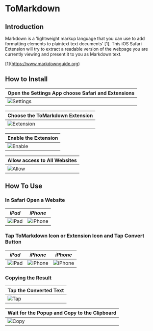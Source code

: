 # ToMarkdown

## Introduction

Markdown is a 'lightweight markup language that you can use to add 
formatting elements to plaintext text documents' \[1\]. This iOS Safari 
Extension will try to extract a readable version of the webpage you are 
currently viewing and present it to you as Markdown text.

\[1\]\(https://www.markdownguide.org)

## How to Install

|Open the Settings App choose Safari and Extensions|
|--------------------------------------------------|
|![Settings](https://raw.githubusercontent.com/macsplit/tomarkdown/main/images/IMG_1170.PNG)|


|Choose the ToMarkdown Extension|
|-------------------------------|
|![Extension](https://raw.githubusercontent.com/macsplit/tomarkdown/main/images/IMG_1171.PNG)|


|Enable the Extension|
|--------------------|
|![Enable](https://raw.githubusercontent.com/macsplit/tomarkdown/main/images/IMG_1172.PNG)|


|Allow access to All Websites|
|----------------------------|
|![Allow](https://raw.githubusercontent.com/macsplit/tomarkdown/main/images/IMG_1173.PNG)|

## How To Use

### In Safari Open a Website

| *iPad*                 | *iPhone*           |
|------------------------|--------------------|
|![iPad](https://raw.githubusercontent.com/macsplit/tomarkdown/main/images/IMG_1177.PNG)|![iPhone](https://raw.githubusercontent.com/macsplit/tomarkdown/main/images/IMG_0225.PNG)|


### Tap ToMarkdown Icon or Extension Icon and Tap Convert Button

| *iPad*               | *iPhone*         | *iPhone*         |
|----------------------|------------------|------------------|
|![iPad](https://raw.githubusercontent.com/macsplit/tomarkdown/main/images/IMG_1178.PNG)|![iPhone](https://raw.githubusercontent.com/macsplit/tomarkdown/main/images/IMG_0226.PNG)|![iPhone](https://raw.githubusercontent.com/macsplit/tomarkdown/main/images/IMG_0228.PNG)|

### Copying the Result

|Tap the Converted Text              |
|------------------------------------|
|![Tap](https://raw.githubusercontent.com/macsplit/tomarkdown/main/images/IMG_1179.PNG)|


|Wait for the Popup and Copy to the Clipboard|
|--------------------------------------------|
|![Copy](https://raw.githubusercontent.com/macsplit/tomarkdown/main/images/IMG_1180.PNG)|




